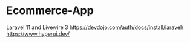 # Ecommerce-App
Laravel 11 and Livewire 3 
https://devdojo.com/auth/docs/install/laravel/
https://www.hyperui.dev/
